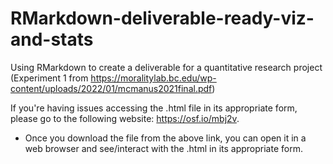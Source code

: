# RMarkdown-deliverable-ready-viz-and-stats
Using RMarkdown to create a deliverable for a quantitative research project (Experiment 1 from https://moralitylab.bc.edu/wp-content/uploads/2022/01/mcmanus2021final.pdf)

If you're having issues accessing the .html file in its appropriate form, please go to the following website: https://osf.io/mbj2v.
  - Once you download the file from the above link, you can open it in a web browser and see/interact with the .html in its appropriate form.
